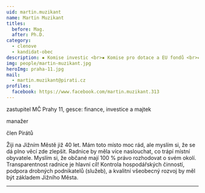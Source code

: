 ```yaml
---
uid: martin.muzikant
name: Martin Muzikant
titles:
  before: Mag. 
  after: Ph.D.
category:
  - clenove
  - kandidat-obec
description: ▪ Komise investic <br>▪ Komise pro dotace a EU fondů <br>▪ Komise pro správu majetku a podporu podnikání <br>▪ Finanční výbor (místopředseda) <br>▪ člen dozorčí rady Jihoměstská majetková
img: people/martin-muzikant.jpg
heroImg: praha-11.jpg
mail:
  - martin.muzikant@pirati.cz
profiles:
  facebook: https://www.facebook.com/martin.muzikant.313
---
```


zastupitel MČ Prahy 11, gesce: finance, investice a majtek

manažer

člen Pirátů


Žiji na Jižním Městě již 40 let. Mám toto místo moc rád, ale myslím si, že se dá plno věcí zde zlepšit. Radnice by měla více naslouchat, co trápí místní obyvatele. Myslím si, že občané mají 100 % právo rozhodovat o svém okolí. Transparentnost radnice je hlavní cíl! Kontrola hospodářských činností, podpora drobných podnikatelů (služeb), a kvalitní všeobecný rozvoj by měl být základem Jižního Města.
 

---
